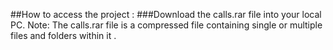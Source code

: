 ##How to access the project :
###Download the calls.rar file into your local PC.
Note: The calls.rar file is a compressed file containing single or multiple files and folders within it .

